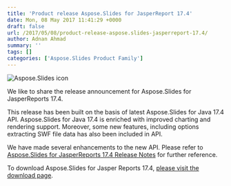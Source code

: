 ```yaml
---
title: 'Product release Aspose.Slides for JasperReport 17.4'
date: Mon, 08 May 2017 11:41:29 +0000
draft: false
url: /2017/05/08/product-release-aspose.slides-jasperreport-17.4/
author: Adnan Ahmad
summary: ''
tags: []
categories: ['Aspose.Slides Product Family']
---
```


![Aspose.Slides icon][1]

We like to share the release announcement for Aspose.Slides for JasperReports 17.4.

This release has been built on the basis of latest Aspose.Slides for Java 17.4 API. Aspose.Slides for Java 17.4 is enriched with improved charting and rendering support. Moreover, some new features, including options extracting SWF file data has also been included in API.

We have made several enhancements to the new API. Please refer to [Aspose.Slides for JasperReports 17.4 Release Notes][2] for further reference.

To download Aspose.Slides for Jasper Reports 17.4, [please visit the download page][3].




[1]: http://www.aspose.com/Images/aspose.slides-logo2.jpg
[2]: https://docs.aspose.com/display/slidesjasperreports/Aspose.Slides+for+Jasper+Reports+17.4+Release+Notes
[3]: http://downloads.aspose.com/slides/jasperreport




